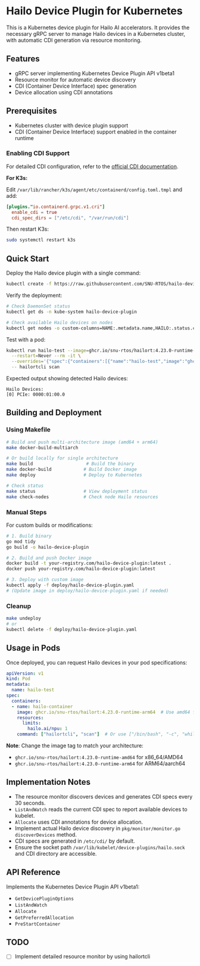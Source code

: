 # Hailo Device Plugin for Kubernetes

This is a Kubernetes device plugin for Hailo AI accelerators. It provides the necessary gRPC server to manage Hailo devices in a Kubernetes cluster, with automatic CDI generation via resource monitoring.

## Features

- gRPC server implementing Kubernetes Device Plugin API v1beta1
- Resource monitor for automatic device discovery
- CDI (Container Device Interface) spec generation
- Device allocation using CDI annotations

## Prerequisites

- Kubernetes cluster with device plugin support
- CDI (Container Device Interface) support enabled in the container runtime

### Enabling CDI Support

For detailed CDI configuration, refer to the [official CDI documentation](https://github.com/cncf-tags/container-device-interface#how-to-configure-cdi).

**For K3s:**

Edit `/var/lib/rancher/k3s/agent/etc/containerd/config.toml.tmpl` and add:

```toml
[plugins."io.containerd.grpc.v1.cri"]
  enable_cdi = true
  cdi_spec_dirs = ["/etc/cdi", "/var/run/cdi"]
```

Then restart K3s:
```bash
sudo systemctl restart k3s
```

## Quick Start

Deploy the Hailo device plugin with a single command:

```bash
kubectl create -f https://raw.githubusercontent.com/SNU-RTOS/hailo-device-plugin/main/deploy/hailo-device-plugin.yaml
```

Verify the deployment:

```bash
# Check DaemonSet status
kubectl get ds -n kube-system hailo-device-plugin

# Check available Hailo devices on nodes
kubectl get nodes -o custom-columns=NAME:.metadata.name,HAILO:.status.capacity.hailo\\.ai/npu
```

Test with a pod:

```bash
kubectl run hailo-test --image=ghcr.io/snu-rtos/hailort:4.23.0-runtime-amd64 \
  --restart=Never --rm -it \
  --overrides='{"spec":{"containers":[{"name":"hailo-test","image":"ghcr.io/snu-rtos/hailort:4.23.0-runtime-arm64","command":["hailortcli","scan"],"resources":{"limits":{"hailo.ai/npu":"1"}}}]}}' \
  -- hailortcli scan
```

Expected output showing detected Hailo devices:

```
Hailo Devices:
[0] PCIe: 0000:01:00.0
```

## Building and Deployment

### Using Makefile

```bash
# Build and push multi-architecture image (amd64 + arm64)
make docker-build-multiarch

# Or build locally for single architecture
make build                    # Build the binary
make docker-build            # Build Docker image
make deploy                  # Deploy to Kubernetes

# Check status
make status                  # View deployment status
make check-nodes             # Check node Hailo resources
```

### Manual Steps

For custom builds or modifications:

```bash
# 1. Build binary
go mod tidy
go build -o hailo-device-plugin

# 2. Build and push Docker image
docker build -t your-registry.com/hailo-device-plugin:latest .
docker push your-registry.com/hailo-device-plugin:latest

# 3. Deploy with custom image
kubectl apply -f deploy/hailo-device-plugin.yaml
# (Update image in deploy/hailo-device-plugin.yaml if needed)
```

### Cleanup

```bash
make undeploy
# or
kubectl delete -f deploy/hailo-device-plugin.yaml
```

## Usage in Pods

Once deployed, you can request Hailo devices in your pod specifications:

```yaml
apiVersion: v1
kind: Pod
metadata:
  name: hailo-test
spec:
  containers:
  - name: hailo-container
    image: ghcr.io/snu-rtos/hailort:4.23.0-runtime-arm64  # Use amd64 for x86 architecture
    resources:
      limits:
        hailo.ai/npu: 1
    command: ["hailortcli", "scan"]  # Or use ["/bin/bash", "-c", "while true; do sleep 30; done;"] for long-running pod
```

**Note**: Change the image tag to match your architecture:
- `ghcr.io/snu-rtos/hailort:4.23.0-runtime-amd64` for x86_64/AMD64
- `ghcr.io/snu-rtos/hailort:4.23.0-runtime-arm64` for ARM64/aarch64

## Implementation Notes

- The resource monitor discovers devices and generates CDI specs every 30 seconds.
- `ListAndWatch` reads the current CDI spec to report available devices to kubelet.
- `Allocate` uses CDI annotations for device allocation.
- Implement actual Hailo device discovery in `pkg/monitor/monitor.go` `discoverDevices` method.
- CDI specs are generated in `/etc/cdi/` by default.
- Ensure the socket path `/var/lib/kubelet/device-plugins/hailo.sock` and CDI directory are accessible.

## API Reference

Implements the Kubernetes Device Plugin API v1beta1:
- `GetDevicePluginOptions`
- `ListAndWatch`
- `Allocate`
- `GetPreferredAllocation`
- `PreStartContainer`

## TODO

- [ ] Implement detailed resource monitor by using hailortcli